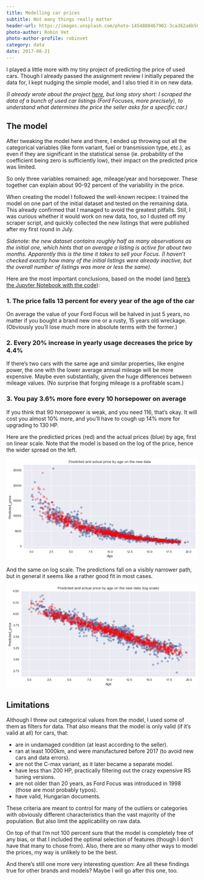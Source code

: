 ```yaml
---
title: Modelling car prices
subtitle: Not many things really matter
header-url: https://images.unsplash.com/photo-1454880467902-3ca362a6b508?ixlib=rb-0.3.5&q=80&fm=jpg&crop=entropy&cs=tinysrgb&w=1900&fit=crop&s=115bd7d37baf9a595ce0d1ca2d29899e
photo-author: Robin Vet
photo-author-profile: robinvet
category: data
date: 2017-08-21
---
```


I played a little more with my tiny project of predicting the price of used cars. Though I already passed the assignment review I initially pepared the data for, I kept nudging the simple model, and I also tried it in on new data.

_(I already wrote about the project [here](http://dotkomblog.com/data/2017/08/15/how-much-would-you-pay-for-a-used-car/), but long story short: I scraped the data of a bunch of used car listings (Ford Focuses, more precisely), to understand what determines the price the seller asks for a specific car.)_
 
## The model

After tweaking the model here and there, I ended up throwing out all the categorical variables (like form variant, fuel or transmission type, etc.), as even if they are significant in the statistical sense (ie. probability of the coefficient being zero is sufficiently low), their impact on the predicted price was limited.

So only three variables remained: age, mileage/year and horsepower. These together can explain about 90-92 percent of the variability in the price.

When creating the model I followed the well-known recipee: I trained the model on one part of the initial dataset and tested on the remaining data. This already confirmed that I managed to avoid the greatest pitfalls. Still, I was curious whether it would work on new data, too, so I dusted off my scraper script, and quickly collected the new listings that were published after my first round in July.

_Sidenote: the new dataset contains roughly half as many observations as the initial one, which hints that on average a listing is active for about two months. Apparently this is the time it takes to sell your Focus. (I haven’t checked exactly how many of the initial listings were already inactive, but the overall number of listings was more or less the same)._

Here are the most important conclusions, based on the model (and [here’s the Jupyter Notebook with the code](/sample_data/Price_regression.html)):

### 1. The price falls 13 percent for every year of the age of the car

On average the value of your Ford Focus will be halved in just 5 years, no matter if you bought a brand new one or a rusty, 15 years old wreckage. (Obviously you’ll lose much more in absolute terms with the former.)

### 2. Every 20% increase in yearly usage decreases the price by 4.4%

If there’s two cars with the same age and similar properties, like engine power, the one with the lower average annual mileage will be more expensive. Maybe even substantially, given the huge differences between mileage values. (No surprise that forging mileage is a profitable scam.)

### 3. You pay 3.6% more fore every 10 horsepower on average

If you think that 90 horsepower is weak, and you need 116, that’s okay. It will cost you almost 10% more, and you’ll have to cough up 14% more for upgrading to 130 HP.

Here are the predictied prices (red) and the actual prices (blue) by age, first on linear scale. Note that the model is based on the log of the price, hence the wider spread on the left.

![](/img/posts/price_predict1.png)

And the same on log scale. The predictions fall on a visibly narrower path, but in general it seems like a rather good fit in most cases.

![](/img/posts/price_predict2.png)

## Limitations

Although I threw out categorical values from the model, I used some of them as filters for data. That also means that the model is only valid (if it’s valid at all) for cars, that:

* are in undamaged condition (at least according to the seller).
* ran at least 1000km, and were manufactured before 2017 (to avoid new cars and data errors).
* are not the C-max variant, as it later became a separate model.
* have less than 200 HP, practically filtering out the crazy expensive RS tuning versions.
* are not older than 20 years, as Ford Focus was introduced in 1998 (those are most probably typos).
* have valid, Hungarian documents.

These criteria are meant to control for many of the outliers or categories with obviously different characteristics than the vast majority of the population. But also limit the applicability on raw data.

On top of that I’m not 100 percent sure that the model is completely free of any bias, or that I included the optimal selection of features (though I don’t have that many to chose from). Also, there are so many other ways to model the prices, my way is unlikely to be the best.

And there’s still one more very interesting question: Are all these findings true for other brands and models? Maybe I will go after this one, too.